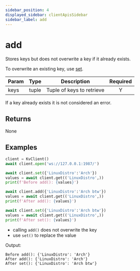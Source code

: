 ```yaml
---
sidebar_position: 4
displayed_sidebar: clientApisSidebar
sidebar_label: add
---
```


# add
Stores keys but does not overwrite a key if it already exists.

To overwrite an existing key, use [set](./Set).

|Param|Type|Description|Required|
|--|:-:|--|:-:|
|keys|tuple|Tuple of keys to retrieve|Y|


If a key already exists it is not considered an error.


## Returns
None



## Examples

```py title='Avoid overwriting'
client = KvClient()
await client.open('ws://127.0.0.1:1987/')

await client.set({'LinuxDistro':'Arch'})
values = await client.get(('LinuxDistro',))
print(f'Before add(): {values}')

await client.add({'LinuxDistro':'Arch btw'})
values = await client.get(('LinuxDistro',))
print(f'After add(): {values}')

await client.set({'LinuxDistro':'Arch btw'})
values = await client.get(('LinuxDistro',))
print(f'After set(): {values}')
```

- calling `add()` does not overwrite the key
- use `set()` to replace the value

Output:
```
Before add(): {'LinuxDistro': 'Arch'}
After add(): {'LinuxDistro': 'Arch'}
After set(): {'LinuxDistro': 'Arch btw'}
```